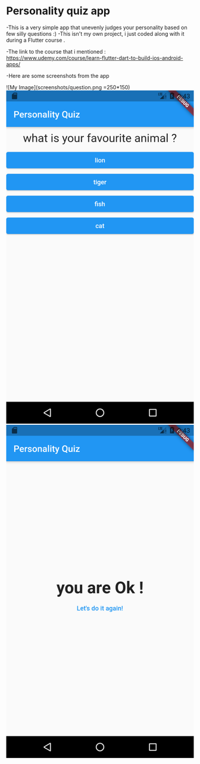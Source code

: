 # Personality quiz app 

-This is a very simple app that unevenly judges your personality based on few silly questions :)
-This isn't my own project, i just coded along with it during a Flutter course . 


-The link to the course that i mentioned : 
 https://www.udemy.com/course/learn-flutter-dart-to-build-ios-android-apps/  
 
 
 -Here are some screenshots from the app 
 
 
 
![My Image](screenshots/question.png =250*150) 
![My Image](screenshots/another_question.png) 
![My Image](screenshots/result.png)
 
 



